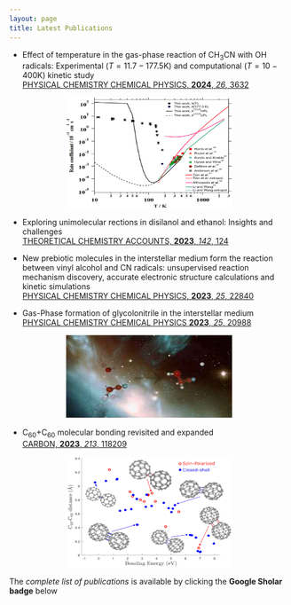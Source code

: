 ```yaml
---
layout: page
title: Latest Publications
---
```


- Effect of temperature in the gas-phase reaction of CH<sub>3</sub>CN with OH radicals: Experimental $\scriptstyle{(T=11.7-177.5\mathrm{K})}$ and computational $\scriptstyle{(T=10-400\mathrm{K})}$ kinetic study  
   [PHYSICAL CHEMISTRY CHEMICAL PHYSICS, **2024**, _26_, 3632](https://pubs.rsc.org/en/content/articlelanding/2024/cp/d3cp04944b)

<p align="center">
   <img src="https://raw.githubusercontent.com/emartineznunez/emartineznunez.github.io/master/assets/img/rates.gif" alt="alt text" width="300" height="200">
</p>

- Exploring unimolecular rections in disilanol and ethanol: Insights and challenges  
[THEORETICAL CHEMISTRY ACCOUNTS, **2023**, _142_, 124](https://link.springer.com/article/10.1007/s00214-023-03062-0)

- New prebiotic molecules in the interstellar medium form the reaction between vinyl alcohol and CN radicals: unsupervised reaction mechanism discovery, accurate electronic structure calculations and kinetic simulations  
[PHYSICAL CHEMISTRY CHEMICAL PHYSICS, **2023**, _25_, 22840](https://pubs.rsc.org/en/content/articlelanding/2023/cp/d3cp02571c)

- Gas-Phase formation of glycolonitrile in the interstellar medium   
[PHYSICAL CHEMISTRY CHEMICAL PHYSICS **2023**, _25_, 20988](https://pubs.rsc.org/en/content/articlelanding/2023/cp/d3cp02379f)

<p align="center">
   <img src="https://raw.githubusercontent.com/emartineznunez/emartineznunez.github.io/master/assets/img/ISM.jpg" alt="alt text" width="300" height="150">
</p>

- C<sub>60</sub>+C<sub>60</sub> molecular bonding revisited and expanded  
[CARBON, **2023**, _213_, 118209](https://www.sciencedirect.com/science/article/pii/S0008622323004542)

<p align="center">
   <img src="https://raw.githubusercontent.com/emartineznunez/emartineznunez.github.io/master/assets/img/C60.jpg" alt="alt text" width="300" height="200">
</p>


The _complete list of publications_ is available by clicking the **Google Sholar badge** below
